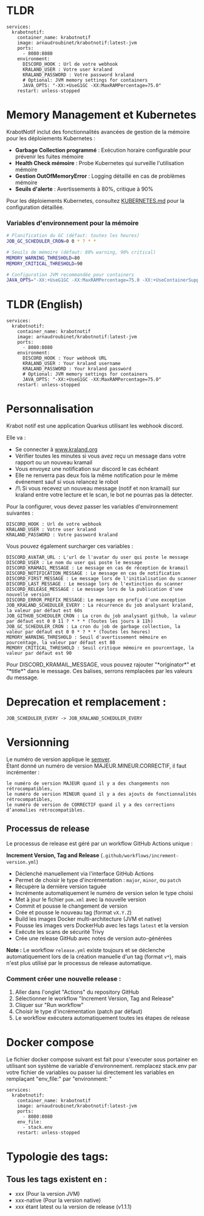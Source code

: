 # TLDR
```
services:
  krabotnotif:
    container_name: krabotnotif
    image: arnaudroubinet/krabotnotif:latest-jvm
    ports:
      - 8080:8080
    environment:
      DISCORD_HOOK : Url de votre webhook
      KRALAND_USER : Votre user kraland
      KRALAND_PASSWORD : Votre password kraland
      # Optional: JVM memory settings for containers
      JAVA_OPTS: "-XX:+UseG1GC -XX:MaxRAMPercentage=75.0"
    restart: unless-stopped
```

# Memory Management et Kubernetes

KrabotNotif inclut des fonctionnalités avancées de gestion de la mémoire pour les déploiements Kubernetes :

- **Garbage Collection programmé** : Exécution horaire configurable pour prévenir les fuites mémoire
- **Health Check mémoire** : Probe Kubernetes qui surveille l'utilisation mémoire
- **Gestion OutOfMemoryError** : Logging détaillé en cas de problèmes mémoire
- **Seuils d'alerte** : Avertissements à 80%, critique à 90%

Pour les déploiements Kubernetes, consultez [KUBERNETES.md](KUBERNETES.md) pour la configuration détaillée.

### Variables d'environnement pour la mémoire

```bash
# Planification du GC (défaut: toutes les heures)
JOB_GC_SCHEDULER_CRON=0 0 * ? * *

# Seuils de mémoire (défaut: 80% warning, 90% critical)
MEMORY_WARNING_THRESHOLD=80
MEMORY_CRITICAL_THRESHOLD=90

# Configuration JVM recommandée pour containers
JAVA_OPTS="-XX:+UseG1GC -XX:MaxRAMPercentage=75.0 -XX:+UseContainerSupport"
```

# TLDR (English)
```
services:
  krabotnotif:
    container_name: krabotnotif
    image: arnaudroubinet/krabotnotif:latest-jvm
    ports:
      - 8080:8080
    environment:
      DISCORD_HOOK : Your webhook URL
      KRALAND_USER : Your kraland username
      KRALAND_PASSWORD : Your kraland password
      # Optional: JVM memory settings for containers
      JAVA_OPTS: "-XX:+UseG1GC -XX:MaxRAMPercentage=75.0"
    restart: unless-stopped
```

# Personnalisation

Krabot notif est une application Quarkus utilisant les webhook discord.

Elle va :
- Se connecter à www.kraland.org
- Vérifier toutes les minutes si vous avez reçu un message dans votre rapport ou un nouveau kramail
- Vous envoyez une notification sur discord le cas échéant
- Elle ne renverra pas deux fois la même notification pour le même événement sauf si vous relancez le robot
- /!\ Si vous recevez un nouveau message (notif et non kramail) sur kraland entre votre lecture et le scan, le bot ne pourras pas la détecter.

Pour la configurer, vous devez passer les variables d'environnement suivantes :
```
DISCORD_HOOK : Url de votre webhook
KRALAND_USER : Votre user kraland
KRALAND_PASSWORD : Votre password kraland
```
Vous pouvez également surcharger ces variables :
```
DISCORD_AVATAR_URL : L'url de l'avatar du user qui poste le message
DISCORD_USER : Le nom du user qui poste le message
DISCORD_KRAMAIL_MESSAGE : Le message en cas de réception de kramail
DISCORD_NOTIFICATION_MESSAGE : Le message en cas de notification
DISCORD_FIRST_MESSAGE : Le message lors de l'initialisation du scanner
DISCORD_LAST_MESSAGE : Le message lors de l'extinction du scanner
DISCORD_RELEASE_MESSAGE : Le message lors de la publication d'une nouvelle version
DISCORD_ERROR_PREFIX_MESSAGE: Le message en prefix d'une exception
JOB_KRALAND_SCHEDULER_EVERY : La récurrence du job analysant kraland, la valeur par défaut est 60s
JOB_GITHUB_SCHEDULER_CRON : La cron du job analysant github, la valeur par défaut est 0 0 11 ? * * * (Toutes les jours à 11h)
JOB_GC_SCHEDULER_CRON : La cron du job de garbage collection, la valeur par défaut est 0 0 * ? * * (Toutes les heures)
MEMORY_WARNING_THRESHOLD : Seuil d'avertissement mémoire en pourcentage, la valeur par défaut est 80
MEMORY_CRITICAL_THRESHOLD : Seuil critique mémoire en pourcentage, la valeur par défaut est 90
```
Pour DISCORD_KRAMAIL_MESSAGE, vous pouvez rajouter "\*originator\*" et "\*title\*" dans le message.
Ces balises, serrons remplacées par les valeurs du message.


# Deprecation et remplacement :
```
JOB_SCHEDULER_EVERY -> JOB_KRALAND_SCHEDULER_EVERY
```

# Versionning
Le numéro de version applique le [semver](https://semver.org/lang/fr/).  
Étant donné un numéro de version MAJEUR.MINEUR.CORRECTIF, il faut incrémenter :

    le numéro de version MAJEUR quand il y a des changements non rétrocompatibles,
    le numéro de version MINEUR quand il y a des ajouts de fonctionnalités rétrocompatibles,
    le numéro de version de CORRECTIF quand il y a des corrections d’anomalies rétrocompatibles.

## Processus de release

Le processus de release est géré par un workflow GitHub Actions unique :

**Increment Version, Tag and Release** (`.github/workflows/increment-version.yml`)
   - Déclenché manuellement via l'interface GitHub Actions
   - Permet de choisir le type d'incrémentation : `major`, `minor`, ou `patch`
   - Récupère la dernière version taguée
   - Incrémente automatiquement le numéro de version selon le type choisi
   - Met à jour le fichier `pom.xml` avec la nouvelle version
   - Commit et pousse le changement de version
   - Crée et pousse le nouveau tag (format `vX.Y.Z`)
   - Build les images Docker multi-architecture (JVM et native)
   - Pousse les images vers DockerHub avec les tags `latest` et la version
   - Exécute les scans de sécurité Trivy
   - Crée une release GitHub avec notes de version auto-générées

**Note :** Le workflow `release.yml` existe toujours et se déclenche automatiquement lors de la création manuelle d'un tag (format `v*`), mais n'est plus utilisé par le processus de release automatique.

### Comment créer une nouvelle release :

1. Aller dans l'onglet "Actions" du repository GitHub
2. Sélectionner le workflow "Increment Version, Tag and Release"
3. Cliquer sur "Run workflow"
4. Choisir le type d'incrémentation (patch par défaut)
5. Le workflow exécutera automatiquement toutes les étapes de release

# Docker compose
Le fichier docker compose suivant est fait pour s'executer sous portainer en utilisant son système de variable d'environnement. remplacez stack.env par votre fichier de variables ou passer lui directement les variables en remplaçant "env_file:" par "environment: "
```
services:
  krabotnotif:
    container_name: krabotnotif
    image: arnaudroubinet/krabotnotif:latest-jvm
    ports:
      - 8080:8080
    env_file:
      - stack.env
    restart: unless-stopped
```

# Typologie des tags:

## Tous les tags existent en : 
- xxx (Pour la version JVM)
- xxx-native (Pour la version native)
- xxx étant latest ou la version de release (v1.1.1)
